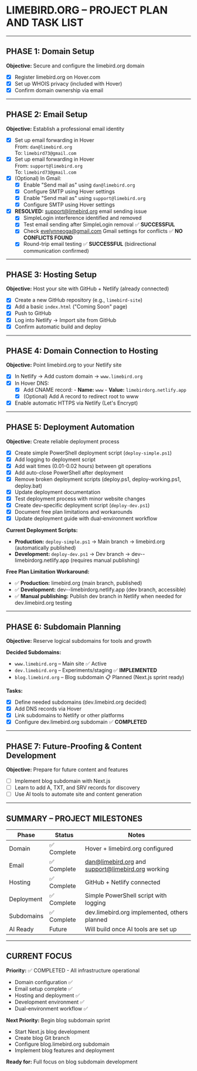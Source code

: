 
# LIMEBIRD.ORG – PROJECT PLAN AND TASK LIST

---

## PHASE 1: Domain Setup

**Objective:** Secure and configure the limebird.org domain

- [x] Register limebird.org on Hover.com
- [x] Set up WHOIS privacy (included with Hover)
- [x] Confirm domain ownership via email

---

## PHASE 2: Email Setup

**Objective:** Establish a professional email identity

- [x] Set up email forwarding in Hover  
      From: `dan@limebird.org`  
      To: `limebird73@gmail.com`
- [x] Set up email forwarding in Hover  
      From: `support@limebird.org`  
      To: `limebird73@gmail.com`
- [x] (Optional) In Gmail:
  - [x] Enable "Send mail as" using `dan@limebird.org`
  - [x] Configure SMTP using Hover settings
  - [x] Enable "Send mail as" using `support@limebird.org`
  - [x] Configure SMTP using Hover settings
- [x] **RESOLVED:** support@limebird.org email sending issue
  - [x] SimpleLogin interference identified and removed
  - [x] Test email sending after SimpleLogin removal ✅ **SUCCESSFUL**
  - [x] Check evelynneoga@gmail.com Gmail settings for conflicts ✅ **NO CONFLICTS FOUND**
  - [x] Round-trip email testing ✅ **SUCCESSFUL** (bidirectional communication confirmed)

---

## PHASE 3: Hosting Setup

**Objective:** Host your site with GitHub + Netlify (already connected)

- [x] Create a new GitHub repository (e.g., `limebird-site`)
- [x] Add a basic `index.html` ("Coming Soon" page)
- [x] Push to GitHub
- [x] Log into Netlify → Import site from GitHub
- [x] Confirm automatic build and deploy

---

## PHASE 4: Domain Connection to Hosting

**Objective:** Point limebird.org to your Netlify site

- [x] In Netlify → Add custom domain → `www.limebird.org`
- [x] In Hover DNS:
  - [x] Add CNAME record:
        - **Name:** `www`
        - **Value:** `limebirdorg.netlify.app`
  - [x] (Optional) Add A record to redirect root to www
- [x] Enable automatic HTTPS via Netlify (Let's Encrypt)

---

## PHASE 5: Deployment Automation

**Objective:** Create reliable deployment process

- [x] Create simple PowerShell deployment script (`deploy-simple.ps1`)
- [x] Add logging to deployment script
- [x] Add wait times (0.01-0.02 hours) between git operations
- [x] Add auto-close PowerShell after deployment
- [x] Remove broken deployment scripts (deploy.ps1, deploy-working.ps1, deploy.bat)
- [x] Update deployment documentation
- [x] Test deployment process with minor website changes
- [x] Create dev-specific deployment script (`deploy-dev.ps1`)
- [x] Document free plan limitations and workarounds
- [x] Update deployment guide with dual-environment workflow

**Current Deployment Scripts:**
- **Production:** `deploy-simple.ps1` → Main branch → limebird.org (automatically published)
- **Development:** `deploy-dev.ps1` → Dev branch → dev--limebirdorg.netlify.app (requires manual publishing)

**Free Plan Limitation Workaround:**
- ✅ **Production:** limebird.org (main branch, published)
- ✅ **Development:** dev--limebirdorg.netlify.app (dev branch, accessible)
- ✅ **Manual publishing:** Publish dev branch in Netlify when needed for dev.limebird.org testing

---

## PHASE 6: Subdomain Planning

**Objective:** Reserve logical subdomains for tools and growth

**Decided Subdomains:**

- `www.limebird.org` – Main site ✅ Active
- `dev.limebird.org` – Experiments/staging ✅ **IMPLEMENTED**
- `blog.limebird.org` – Blog subdomain 📋 Planned (Next.js sprint ready)

**Tasks:**

- [x] Define needed subdomains (dev.limebird.org decided)
- [x] Add DNS records via Hover
- [x] Link subdomains to Netlify or other platforms
- [x] Configure dev.limebird.org subdomain ✅ **COMPLETED**

---

## PHASE 7: Future-Proofing & Content Development

**Objective:** Prepare for future content and features

- [ ] Implement blog subdomain with Next.js
- [ ] Learn to add A, TXT, and SRV records for discovery
- [ ] Use AI tools to automate site and content generation

---

## SUMMARY – PROJECT MILESTONES

| Phase        | Status      | Notes                                   |
|--------------|-------------|-----------------------------------------|
| Domain       | ✅ Complete | Hover + limebird.org configured         |
| Email        | ✅ Complete | dan@limebird.org and support@limebird.org working |
| Hosting      | ✅ Complete | GitHub + Netlify connected              |
| Deployment   | ✅ Complete | Simple PowerShell script with logging   |
| Subdomains   | ✅ Complete | dev.limebird.org implemented, others planned |
| AI Ready | Future      | Will build once AI tools are set up    |

---

## CURRENT FOCUS

**Priority:** ✅ COMPLETED - All infrastructure operational
- Domain configuration ✅
- Email setup complete ✅
- Hosting and deployment ✅
- Development environment ✅
- Dual-environment workflow ✅

**Next Priority:** Begin blog subdomain sprint
- Start Next.js blog development
- Create blog Git branch
- Configure blog.limebird.org subdomain
- Implement blog features and deployment

**Ready for:** Full focus on blog subdomain development
